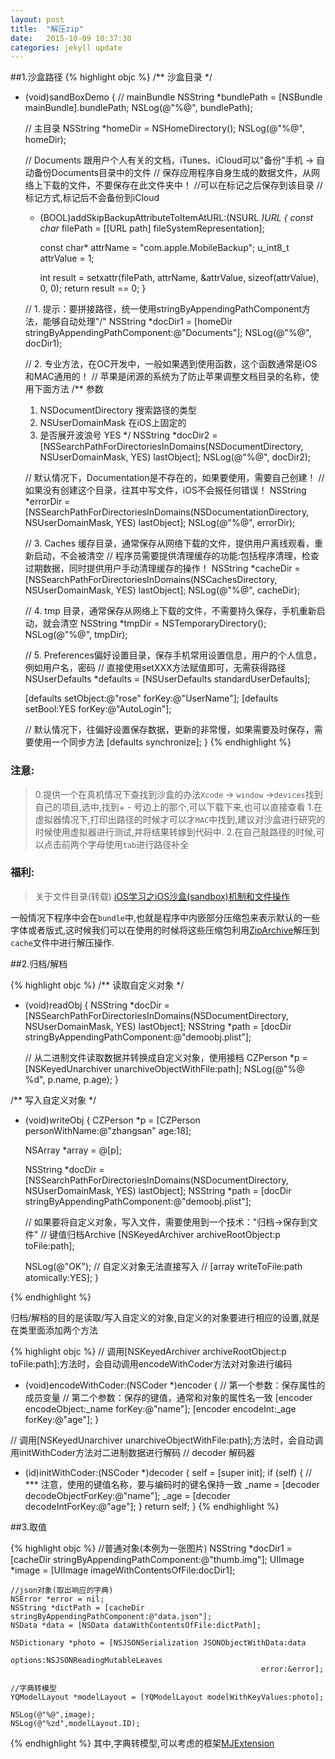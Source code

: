 ```yaml
---
layout: post
title:  "解压zip"
date:   2015-10-09 10:37:30
categories: jekyll update
---
```



##1.沙盒路径
{% highlight objc %}
/** 沙盒目录 */
- (void)sandBoxDemo
{
    // mainBundle
    NSString *bundlePath = [NSBundle mainBundle].bundlePath;
    NSLog(@"%@", bundlePath);
    
    // 主目录
    NSString *homeDir = NSHomeDirectory();
    NSLog(@"%@", homeDir);
    
    // Documents 跟用户个人有关的文档，iTunes、iCloud可以"备份"手机 -> 自动备份Documents目录中的文件
    // 保存应用程序自身生成的数据文件，从网络上下载的文件，不要保存在此文件夹中！
    //可以在标记之后保存到该目录
    //标记方式,标记后不会备份到iCloud
    + (BOOL)addSkipBackupAttributeToItemAtURL:(NSURL *)URL
    {
        const char* filePath = [[URL path] fileSystemRepresentation];
        
        const char* attrName = "com.apple.MobileBackup";
        u_int8_t attrValue = 1;
        
        int result = setxattr(filePath, attrName, &attrValue, sizeof(attrValue), 0, 0);
        return result == 0;
    }
    
    // 1. 提示：要拼接路径，统一使用stringByAppendingPathComponent方法，能够自动处理"/"
    NSString *docDir1 = [homeDir stringByAppendingPathComponent:@"Documents"];
    NSLog(@"%@", docDir1);
    
    // 2. 专业方法，在OC开发中，一般如果遇到使用函数，这个函数通常是iOS和MAC通用的！
    // 苹果是闭源的系统为了防止苹果调整文档目录的名称，使用下面方法
    /**
     参数
     1. NSDocumentDirectory 搜索路径的类型
     2. NSUserDomainMask    在iOS上固定的
     3. 是否展开波浪号         YES
     */
    NSString *docDir2 = [NSSearchPathForDirectoriesInDomains(NSDocumentDirectory, NSUserDomainMask, YES) lastObject];
    NSLog(@"%@", docDir2);
    
    // 默认情况下，Documentation是不存在的，如果要使用，需要自己创建！
    // 如果没有创建这个目录，往其中写文件，iOS不会报任何错误！
    NSString *errorDir = [NSSearchPathForDirectoriesInDomains(NSDocumentationDirectory, NSUserDomainMask, YES) lastObject];
    NSLog(@"%@", errorDir);
    
    // 3. Caches 缓存目录，通常保存从网络下载的文件，提供用户离线观看，重新启动，不会被清空
    // 程序员需要提供清理缓存的功能:包括程序清理，检查过期数据，同时提供用户手动清理缓存的操作！
    NSString *cacheDir = [NSSearchPathForDirectoriesInDomains(NSCachesDirectory, NSUserDomainMask, YES) lastObject];
    NSLog(@"%@", cacheDir);
    
    // 4. tmp 目录，通常保存从网络上下载的文件，不需要持久保存，手机重新启动，就会清空
    NSString *tmpDir = NSTemporaryDirectory();
    NSLog(@"%@", tmpDir);
    
    // 5. Preferences偏好设置目录，保存手机常用设置信息，用户的个人信息，例如用户名，密码
    // 直接使用setXXX方法赋值即可，无需获得路径
    NSUserDefaults *defaults = [NSUserDefaults standardUserDefaults];
    
    [defaults setObject:@"rose" forKey:@"UserName"];
    [defaults setBool:YES forKey:@"AutoLogin"];
    
    // 默认情况下，往偏好设置保存数据，更新的非常慢，如果需要及时保存，需要使用一个同步方法
    [defaults synchronize];
}
{% endhighlight %}

### 注意:

>  0.提供一个在真机情况下查找到沙盒的办法`Xcode` -> `window` ->`devices`找到自己的项目,选中,找到+ - 号边上的那个,可以下载下来,也可以直接查看
>  1.在虚拟器情况下,打印出路径的时候才可以才`MAC`中找到,建议对沙盒进行研究的时候使用虚拟器进行测试,并将结果转嫁到代码中.
>  2.在自己敲路径的时候,可以点击前两个字母使用`tab`进行路径补全

### 福利:

>关于文件目录(转载)
[iOS学习之iOS沙盒(sandbox)机制和文件操作](http://blog.csdn.net/totogo2010/article/details/7671144)
                              
                              
一般情况下程序中会在`bundle`中,也就是程序中内嵌部分压缩包来表示默认的一些字体或者版式,这时候我们可以在使用的时候将这些压缩包利用[ZipArchive](https://github.com/ZipArchive/ZipArchive)解压到`cache`文件中进行解压操作.
                                                                                                                
##2.归档/解档
                                                                                                                
{% highlight objc %}
/** 读取自定义对象 */
 - (void)readObj
{
    NSString *docDir = [NSSearchPathForDirectoriesInDomains(NSDocumentDirectory, NSUserDomainMask, YES) lastObject];
    NSString *path = [docDir stringByAppendingPathComponent:@"demoobj.plist"];
    
    // 从二进制文件读取数据并转换成自定义对象，使用接档
    CZPerson *p = [NSKeyedUnarchiver unarchiveObjectWithFile:path];
    NSLog(@"%@ %d", p.name, p.age);
}
                                                                                                                
/** 写入自定义对象 */
- (void)writeObj
{
    CZPerson *p = [CZPerson personWithName:@"zhangsan" age:18];
    
    NSArray *array = @[p];
    
    NSString *docDir = [NSSearchPathForDirectoriesInDomains(NSDocumentDirectory, NSUserDomainMask, YES) lastObject];
    NSString *path = [docDir stringByAppendingPathComponent:@"demoobj.plist"];
    
    // 如果要将自定义对象，写入文件，需要使用到一个技术："归档->保存到文件"
    // 键值归档Archive
    [NSKeyedArchiver archiveRootObject:p toFile:path];
    
    NSLog(@"OK");
    // 自定义对象无法直接写入
    //    [array writeToFile:path atomically:YES];
}
                                                                                                                
{% endhighlight %}
                                                                                                                
归档/解档的目的是读取/写入自定义的对象,自定义的对象要进行相应的设置,就是在类里面添加两个方法
                                                                                                                
{% highlight objc %}
// 调用[NSKeyedArchiver archiveRootObject:p toFile:path];方法时，会自动调用encodeWithCoder方法对对象进行编码
- (void)encodeWithCoder:(NSCoder *)encoder
{
    // 第一个参数：保存属性的成员变量
    // 第二个参数：保存的键值，通常和对象的属性名一致
    [encoder encodeObject:_name forKey:@"name"];
    [encoder encodeInt:_age forKey:@"age"];
}
                                                                                                                
// 调用[NSKeyedUnarchiver unarchiveObjectWithFile:path];方法时，会自动调用initWithCoder方法对二进制数据进行解码
// decoder 解码器
                                                                                                                
- (id)initWithCoder:(NSCoder *)decoder
{
    self = [super init];
    if (self) {
        // *** 注意，使用的键值名称，要与编码时的键名保持一致
        _name = [decoder decodeObjectForKey:@"name"];
        _age = [decoder decodeIntForKey:@"age"];
    }
    return self;
}
{% endhighlight %}
                                                                                                                
##3.取值
                                                                                                                
{% highlight objc %}
//普通对象(本例为一张图片)
    NSString *docDir1 = [cacheDir stringByAppendingPathComponent:@"thumb.img"];
    UIImage *image = [UIImage imageWithContentsOfFile:docDir1];
                                                                                                                    
    //json对象(取出响应的字典)
    NSError *error = nil;
    NSString *dictPath = [cacheDir stringByAppendingPathComponent:@"data.json"];
    NSData *data = [NSData dataWithContentsOfFile:dictPath];
                                                                                                                    
    NSDictionary *photo = [NSJSONSerialization JSONObjectWithData:data
                                                          options:NSJSONReadingMutableLeaves
                                                            error:&error];
                                                                                                                    
    //字典转模型
    YQModelLayout *modelLayout = [YQModelLayout modelWithKeyValues:photo];
                                                                                                                    
    NSLog(@"%@",image);
    NSLog(@"%zd",modelLayout.ID);
                                                                                                                
{% endhighlight %}
其中,字典转模型,可以考虑的框架[MJExtension](https://github.com/CoderMJLee/MJExtension)


